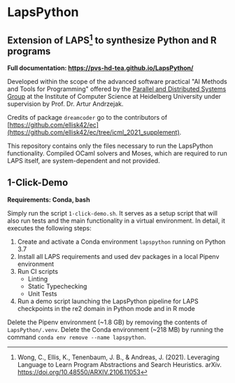 # LapsPython
## Extension of LAPS[^1] to synthesize Python and R programs

**Full documentation: https://pvs-hd-tea.github.io/LapsPython/**

Developed within the scope of the advanced software practical "AI Methods and Tools for Programming" offered by the [Parallel and Distributed Systems Group](https://pvs.ifi.uni-heidelberg.de) at the Institute of Computer Science at Heidelberg University under supervision by Prof. Dr. Artur Andrzejak.

Credits of package `dreamcoder` go to the contributors of [https://github.com/ellisk42/ec](https://github.com/ellisk42/ec/tree/icml_2021_supplement).

This repository contains only the files necessary to run the LapsPython functionality. Compiled OCaml solvers and Moses, which are required to run LAPS itself, are system-dependent and not provided.

[^1]: Wong, C., Ellis, K., Tenenbaum, J. B., & Andreas, J. (2021). Leveraging Language to Learn Program Abstractions and Search Heuristics. arXiv. https://doi.org/10.48550/ARXIV.2106.11053 

## 1-Click-Demo
**Requirements: Conda, bash**

Simply run the script `1-click-demo.sh`. It serves as a setup script that will also run tests and the main functionality in a virtual environment. In detail, it executes the following steps:

1. Create and activate a Conda environment `lapspython` running on Python 3.7
2. Install all LAPS requirements and used dev packages in a local Pipenv environment
3. Run CI scripts
   - Linting
   - Static Typechecking
   - Unit Tests
6. Run a demo script launching the LapsPython pipeline for LAPS checkpoints in the re2 domain in Python mode and in R mode

Delete the Pipenv environment (~1.8 GB) by removing the contents of `LapsPython/.venv`. Delete the Conda environment (~218 MB) by running the command `conda env remove --name lapspython`.
